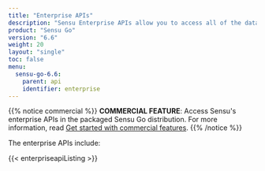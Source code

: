 ```yaml
---
title: "Enterprise APIs"
description: "Sensu Enterprise APIs allow you to access all of the data and functionality of sensuctl and the web UI with Sensu’s backend REST APIs. The Enterprise APIs provide programmatic access to commercial features like federation, secrets management, single sign-on authentication providers, and more."
product: "Sensu Go"
version: "6.6"
weight: 20
layout: "single"
toc: false
menu:
  sensu-go-6.6:
    parent: api
    identifier: enterprise
---
```


{{% notice commercial %}}
**COMMERCIAL FEATURE**: Access Sensu's enterprise APIs in the packaged Sensu Go distribution.
For more information, read [Get started with commercial features](../../commercial/).
{{% /notice %}}

The enterprise APIs include:

{{< enterpriseapiListing >}}
